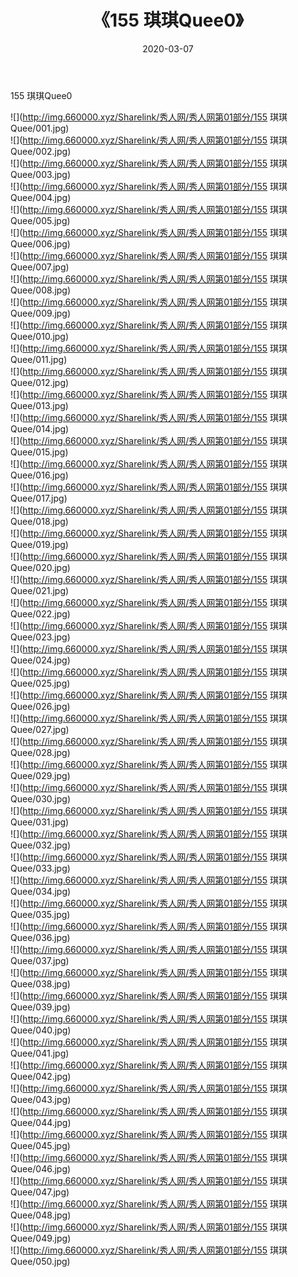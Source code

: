 ﻿---
layout: post
title:  《155 琪琪Quee0》
date:   2020-03-07
img: http://img.660000.xyz/Sharelink/秀人网/秀人网第01部分/155 琪琪Quee0/000.jpg
categories: [美女, 清纯, 唯美]
---

155 琪琪Quee0

  ![](http://img.660000.xyz/Sharelink/秀人网/秀人网第01部分/155 琪琪Quee/001.jpg) <br> ![](http://img.660000.xyz/Sharelink/秀人网/秀人网第01部分/155 琪琪Quee/002.jpg) <br> ![](http://img.660000.xyz/Sharelink/秀人网/秀人网第01部分/155 琪琪Quee/003.jpg) <br> ![](http://img.660000.xyz/Sharelink/秀人网/秀人网第01部分/155 琪琪Quee/004.jpg) <br> ![](http://img.660000.xyz/Sharelink/秀人网/秀人网第01部分/155 琪琪Quee/005.jpg) <br> ![](http://img.660000.xyz/Sharelink/秀人网/秀人网第01部分/155 琪琪Quee/006.jpg) <br> ![](http://img.660000.xyz/Sharelink/秀人网/秀人网第01部分/155 琪琪Quee/007.jpg) <br> ![](http://img.660000.xyz/Sharelink/秀人网/秀人网第01部分/155 琪琪Quee/008.jpg) <br> ![](http://img.660000.xyz/Sharelink/秀人网/秀人网第01部分/155 琪琪Quee/009.jpg) <br> ![](http://img.660000.xyz/Sharelink/秀人网/秀人网第01部分/155 琪琪Quee/010.jpg) <br> ![](http://img.660000.xyz/Sharelink/秀人网/秀人网第01部分/155 琪琪Quee/011.jpg) <br> ![](http://img.660000.xyz/Sharelink/秀人网/秀人网第01部分/155 琪琪Quee/012.jpg) <br> ![](http://img.660000.xyz/Sharelink/秀人网/秀人网第01部分/155 琪琪Quee/013.jpg) <br> ![](http://img.660000.xyz/Sharelink/秀人网/秀人网第01部分/155 琪琪Quee/014.jpg) <br> ![](http://img.660000.xyz/Sharelink/秀人网/秀人网第01部分/155 琪琪Quee/015.jpg) <br> ![](http://img.660000.xyz/Sharelink/秀人网/秀人网第01部分/155 琪琪Quee/016.jpg) <br> ![](http://img.660000.xyz/Sharelink/秀人网/秀人网第01部分/155 琪琪Quee/017.jpg) <br> ![](http://img.660000.xyz/Sharelink/秀人网/秀人网第01部分/155 琪琪Quee/018.jpg) <br> ![](http://img.660000.xyz/Sharelink/秀人网/秀人网第01部分/155 琪琪Quee/019.jpg) <br> ![](http://img.660000.xyz/Sharelink/秀人网/秀人网第01部分/155 琪琪Quee/020.jpg) <br> ![](http://img.660000.xyz/Sharelink/秀人网/秀人网第01部分/155 琪琪Quee/021.jpg) <br> ![](http://img.660000.xyz/Sharelink/秀人网/秀人网第01部分/155 琪琪Quee/022.jpg) <br> ![](http://img.660000.xyz/Sharelink/秀人网/秀人网第01部分/155 琪琪Quee/023.jpg) <br> ![](http://img.660000.xyz/Sharelink/秀人网/秀人网第01部分/155 琪琪Quee/024.jpg) <br> ![](http://img.660000.xyz/Sharelink/秀人网/秀人网第01部分/155 琪琪Quee/025.jpg) <br> ![](http://img.660000.xyz/Sharelink/秀人网/秀人网第01部分/155 琪琪Quee/026.jpg) <br> ![](http://img.660000.xyz/Sharelink/秀人网/秀人网第01部分/155 琪琪Quee/027.jpg) <br> ![](http://img.660000.xyz/Sharelink/秀人网/秀人网第01部分/155 琪琪Quee/028.jpg) <br> ![](http://img.660000.xyz/Sharelink/秀人网/秀人网第01部分/155 琪琪Quee/029.jpg) <br> ![](http://img.660000.xyz/Sharelink/秀人网/秀人网第01部分/155 琪琪Quee/030.jpg) <br> ![](http://img.660000.xyz/Sharelink/秀人网/秀人网第01部分/155 琪琪Quee/031.jpg) <br> ![](http://img.660000.xyz/Sharelink/秀人网/秀人网第01部分/155 琪琪Quee/032.jpg) <br> ![](http://img.660000.xyz/Sharelink/秀人网/秀人网第01部分/155 琪琪Quee/033.jpg) <br> ![](http://img.660000.xyz/Sharelink/秀人网/秀人网第01部分/155 琪琪Quee/034.jpg) <br> ![](http://img.660000.xyz/Sharelink/秀人网/秀人网第01部分/155 琪琪Quee/035.jpg) <br> ![](http://img.660000.xyz/Sharelink/秀人网/秀人网第01部分/155 琪琪Quee/036.jpg) <br> ![](http://img.660000.xyz/Sharelink/秀人网/秀人网第01部分/155 琪琪Quee/037.jpg) <br> ![](http://img.660000.xyz/Sharelink/秀人网/秀人网第01部分/155 琪琪Quee/038.jpg) <br> ![](http://img.660000.xyz/Sharelink/秀人网/秀人网第01部分/155 琪琪Quee/039.jpg) <br> ![](http://img.660000.xyz/Sharelink/秀人网/秀人网第01部分/155 琪琪Quee/040.jpg) <br> ![](http://img.660000.xyz/Sharelink/秀人网/秀人网第01部分/155 琪琪Quee/041.jpg) <br> ![](http://img.660000.xyz/Sharelink/秀人网/秀人网第01部分/155 琪琪Quee/042.jpg) <br> ![](http://img.660000.xyz/Sharelink/秀人网/秀人网第01部分/155 琪琪Quee/043.jpg) <br> ![](http://img.660000.xyz/Sharelink/秀人网/秀人网第01部分/155 琪琪Quee/044.jpg) <br> ![](http://img.660000.xyz/Sharelink/秀人网/秀人网第01部分/155 琪琪Quee/045.jpg) <br> ![](http://img.660000.xyz/Sharelink/秀人网/秀人网第01部分/155 琪琪Quee/046.jpg) <br> ![](http://img.660000.xyz/Sharelink/秀人网/秀人网第01部分/155 琪琪Quee/047.jpg) <br> ![](http://img.660000.xyz/Sharelink/秀人网/秀人网第01部分/155 琪琪Quee/048.jpg) <br> ![](http://img.660000.xyz/Sharelink/秀人网/秀人网第01部分/155 琪琪Quee/049.jpg) <br> ![](http://img.660000.xyz/Sharelink/秀人网/秀人网第01部分/155 琪琪Quee/050.jpg) <br>